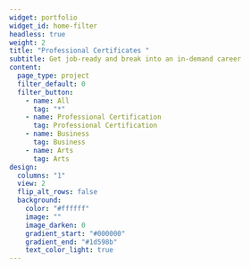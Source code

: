```yaml
---
widget: portfolio
widget_id: home-filter
headless: true
weight: 2
title: "Professional Certificates "
subtitle: Get job-ready and break into an in-demand career
content:
  page_type: project
  filter_default: 0
  filter_button:
    - name: All
      tag: "*"
    - name: Professional Certification
      tag: Professional Certification
    - name: Business
      tag: Business
    - name: Arts
      tag: Arts
design:
  columns: "1"
  view: 2
  flip_alt_rows: false
  background:
    color: "#ffffff"
    image: ""
    image_darken: 0
    gradient_start: "#000000"
    gradient_end: "#1d598b"
    text_color_light: true
---
```

